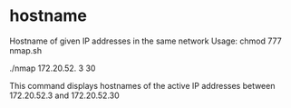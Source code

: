 # hostname
Hostname of given IP addresses in the same network
Usage:
chmod 777 nmap.sh

./nmap 172.20.52. 3 30

This command displays hostnames of the active IP addresses between 172.20.52.3 and 172.20.52.30  
